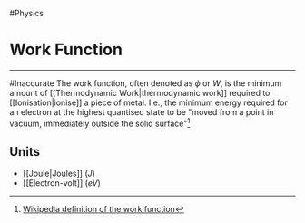 #Physics 

[^1]: [Wikipedia definition of the work function](https://en.wikipedia.org/wiki/Work_function)

# Work Function
---
#Inaccurate
The work function, often denoted as $\phi$ or $W$, is the minimum amount of [[Thermodynamic Work|thermodynamic work]] required to [[Ionisation|ionise]] a piece of metal. I.e., the minimum energy required for an electron at the highest quantised state to be "moved from a point in vacuum, immediately outside the solid surface"[^1]

## Units
* [[Joule|Joules]] ($J$)
* [[Electron-volt]] ($eV$)